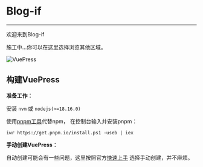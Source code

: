 # Blog-if
---
欢迎来到Blog-if

施工中...你可以在这里选择浏览其他区域。

![VuePress](/icon/相声团.png)

## 构建VuePress

**准备工作：** 

安装 `nvm` 或 `nodejs(>=18.16.0)`

使用[pnpm工具](https://www.pnpm.cn/)代替npm， 
在控制台输入并安装pnpm：
```shell
iwr https://get.pnpm.io/install.ps1 -useb | iex
```

**手动创建VuePress：**

自动创建可能会有一些问题，这里按照官方[快速上手](https://v2.vuepress.vuejs.org/zh/guide/getting-started.html)
选择手动创建，并不麻烦。
